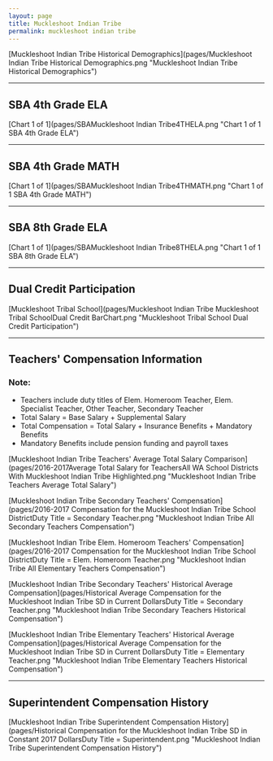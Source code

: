 ```yaml
---
layout: page
title: Muckleshoot Indian Tribe
permalink: muckleshoot indian tribe
---
```



[Muckleshoot Indian Tribe Historical Demographics](pages/Muckleshoot Indian Tribe Historical Demographics.png "Muckleshoot Indian Tribe Historical Demographics")

___

## SBA 4th Grade ELA

[Chart 1 of 1](pages/SBAMuckleshoot Indian Tribe4THELA.png "Chart 1 of 1 SBA 4th Grade ELA")


___

## SBA 4th Grade MATH

[Chart 1 of 1](pages/SBAMuckleshoot Indian Tribe4THMATH.png "Chart 1 of 1 SBA 4th Grade MATH")


___

## SBA 8th Grade ELA

[Chart 1 of 1](pages/SBAMuckleshoot Indian Tribe8THELA.png "Chart 1 of 1 SBA 8th Grade ELA")


___

## Dual Credit Participation

[Muckleshoot Tribal School](pages/Muckleshoot Indian Tribe Muckleshoot Tribal SchoolDual Credit BarChart.png "Muckleshoot Tribal School Dual Credit Participation")


___

## Teachers' Compensation Information
### Note:
- Teachers include duty titles of Elem. Homeroom Teacher, Elem. Specialist Teacher, Other Teacher, Secondary Teacher
- Total Salary = Base Salary + Supplemental Salary
- Total Compensation = Total Salary + Insurance Benefits + Mandatory Benefits
- Mandatory Benefits include pension funding and payroll taxes

[Muckleshoot Indian Tribe Teachers' Average Total Salary Comparison](pages/2016-2017Average Total Salary for TeachersAll WA School Districts With Muckleshoot Indian Tribe Highlighted.png "Muckleshoot Indian Tribe Teachers Average Total Salary")

[Muckleshoot Indian Tribe Secondary Teachers' Compensation](pages/2016-2017 Compensation for the Muckleshoot Indian Tribe School DistrictDuty Title = Secondary Teacher.png "Muckleshoot Indian Tribe All Secondary Teachers Compensation")

[Muckleshoot Indian Tribe Elem. Homeroom Teachers' Compensation](pages/2016-2017 Compensation for the Muckleshoot Indian Tribe School DistrictDuty Title = Elem. Homeroom Teacher.png "Muckleshoot Indian Tribe All Elementary Teachers Compensation")

[Muckleshoot Indian Tribe Secondary Teachers' Historical Average Compensation](pages/Historical Average Compensation for the Muckleshoot Indian Tribe SD in Current DollarsDuty Title = Secondary Teacher.png "Muckleshoot Indian Tribe Secondary Teachers Historical Compensation")

[Muckleshoot Indian Tribe Elementary Teachers' Historical Average Compensation](pages/Historical Average Compensation for the Muckleshoot Indian Tribe SD in Current DollarsDuty Title = Elementary Teacher.png "Muckleshoot Indian Tribe Elementary Teachers Historical Compensation")


___

## Superintendent Compensation History

[Muckleshoot Indian Tribe Superintendent Compensation History](pages/Historical Compensation for the Muckleshoot Indian Tribe SD in Constant 2017 DollarsDuty Title = Superintendent.png "Muckleshoot Indian Tribe Superintendent Compensation History")

